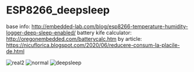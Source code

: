 # ESP8266_deepsleep
base info: http://embedded-lab.com/blog/esp8266-temperature-humidity-logger-deep-sleep-enabled/
battery kife calculator: http://oregonembedded.com/batterycalc.htm
by article: https://nicuflorica.blogspot.com/2020/06/reducere-consum-la-placile-de.html

![real2](https://1.bp.blogspot.com/-NpmLTAw68CM/Xue_RfabfXI/AAAAAAAAcz8/M2EdEkUO81ggGGYOFgcXiwMUrn_hUogqgCLcBGAsYHQ/s200/real3.jpg)
![normal](https://1.bp.blogspot.com/-OL3-UuZoHcE/Xue7o84ufnI/AAAAAAAAcyY/2aGWDS2LpeosOydv2JjtN7G4rg4utx5iACLcBGAsYHQ/s200/masurare_curent_2.jpg)
![deepsleep](https://1.bp.blogspot.com/-kGD9F2DTMRg/Xue7s1ug3nI/AAAAAAAAcyc/JQ5g9fG-wAMXTxS-3aM6WkSgfbLnCljwACLcBGAsYHQ/s200/masurare_curent_sleep3.jpg)
